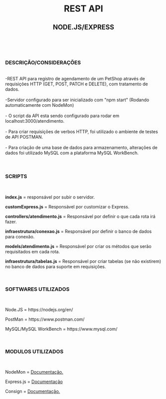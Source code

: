 <h1 align='center'>REST API</h1>
<h2 align='center'>NODE.JS/EXPRESS</h2>
<br><br><br>
<h3><strong>DESCRIÇÃO/CONSIDERAÇÕES</strong></h3> 
<br>
-REST API para registro de agendamento de um PetShop através de requisições HTTP (GET, POST, PATCH e DELETE), com tratamento de dados.
<br><br>
-Servidor configurado para ser inicializado com "npm start" (Rodando automaticamente com NodeMon)
<br><br>
- O script da API esta sendo configurado para rodar em localhost:3000/atendimento.<br><br>
- Para criar requisições de verbos HTTP, foi utilizado o ambiente de testes de API POSTMAN.<br><br>
- Para criação de uma base de dados para armazenamento, alterações de dados foi utilizado MySQL com a plataforma MySQL WorkBench.<br><br>


<br>
<h3><strong>SCRIPTS</strong></h3>
<br>
<p><strong>index.js</strong> = responsável por subir o servidor.</p>
<p><strong>customExpress.js</strong> = Responsável por customizar o Express.</p>
<p><strong>controllers/atendimento.js</strong> = Responsável por definir o que cada rota irá fazer.</p>
<p><strong>infraestrutura/conexao.js</strong> = Responsável por definir o banco de dados para conexão.</p>
<p><strong>models/atendimento.js</strong> = Responsável por criar os métodos que serão requisitados em cada rota.</p>
<p><strong>infraestrutura/tabelas.js</strong> = Responsável por criar tabelas (se não existirem) no banco de dados para suporte em requisições.</p>
<br>


<h3><strong>SOFTWARES UTILIZADOS</strong></h3>
<br>
<p>Node.JS = <a>https://nodejs.org/en/</a></p>
<p>PostMan = <a>https://www.postman.com/</a></p>
<p>MySQL/MySQL WorkBench = <a>https://www.mysql.com/</a></p>
<br>

<h3><strong>MODULOS UTILIZADOS</strong></h3>
<br>

<p>NodeMon = <a href='https://www.npmjs.com/package/nodemon'>Documentação.</a></p>

<p>Express.js = <a href='https://developer.mozilla.org/pt-BR/docs/Learn/Server-side/Express_Nodejs/Introduction'>Documentação</a></p>

<p>Consign = <a href='https://www.npmjs.com/package/consign'>Documentação.</a></p>
<br>